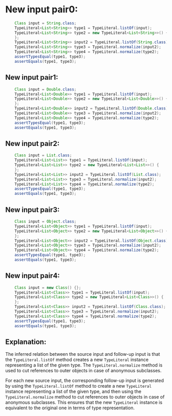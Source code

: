 # New input pair0:
```java
    Class input = String.class;
    TypeLiteral<List<String>> type1 = TypeLiteral.listOf(input);
    TypeLiteral<List<String>> type2 = new TypeLiteral<List<String>>() {
    };
    TypeLiteral<List<String>> input2 = TypeLiteral.listOf(String.class);
    TypeLiteral<List<String>> type3 = TypeLiteral.normalize(input2);
    TypeLiteral<List<String>> type4 = TypeLiteral.normalize(type2);
    assertTypesEqual(type1, type3);
    assertEquals(type1, type3);
```

## New input pair1:
```java
    Class input = Double.class;
    TypeLiteral<List<Double>> type1 = TypeLiteral.listOf(input);
    TypeLiteral<List<Double>> type2 = new TypeLiteral<List<Double>>() {
    };
    TypeLiteral<List<Double>> input2 = TypeLiteral.listOf(Double.class);
    TypeLiteral<List<Double>> type3 = TypeLiteral.normalize(input2);
    TypeLiteral<List<Double>> type4 = TypeLiteral.normalize(type2);
    assertTypesEqual(type1, type3);
    assertEquals(type1, type3);
```

## New input pair2:
```java
    Class input = List.class;
    TypeLiteral<List<List>> type1 = TypeLiteral.listOf(input);
    TypeLiteral<List<List>> type2 = new TypeLiteral<List<List>>() {
    };
    TypeLiteral<List<List>> input2 = TypeLiteral.listOf(List.class);
    TypeLiteral<List<List>> type3 = TypeLiteral.normalize(input2);
    TypeLiteral<List<List>> type4 = TypeLiteral.normalize(type2);
    assertTypesEqual(type1, type3);
    assertEquals(type1, type3);
```

## New input pair3:
```java
    Class input = Object.class;
    TypeLiteral<List<Object>> type1 = TypeLiteral.listOf(input);
    TypeLiteral<List<Object>> type2 = new TypeLiteral<List<Object>>() {
    };
    TypeLiteral<List<Object>> input2 = TypeLiteral.listOf(Object.class);
    TypeLiteral<List<Object>> type3 = TypeLiteral.normalize(input2);
    TypeLiteral<List<Object>> type4 = TypeLiteral.normalize(type2);
    assertTypesEqual(type1, type3);
    assertEquals(type1, type3);
```

## New input pair4:
```java
    Class input = new Class() {};
    TypeLiteral<List<Class>> type1 = TypeLiteral.listOf(input);
    TypeLiteral<List<Class>> type2 = new TypeLiteral<List<Class>>() {
    };
    TypeLiteral<List<Class>> input2 = TypeLiteral.listOf(Class.class);
    TypeLiteral<List<Class>> type3 = TypeLiteral.normalize(input2);
    TypeLiteral<List<Class>> type4 = TypeLiteral.normalize(type2);
    assertTypesEqual(type1, type3);
    assertEquals(type1, type3);
```

## Explanation:
The inferred relation between the source input and follow-up input is that the `TypeLiteral.listOf` method creates a new `TypeLiteral` instance representing a list of the given type. The `TypeLiteral.normalize` method is used to cut references to outer objects in case of anonymous subclasses.

For each new source input, the corresponding follow-up input is generated by using the `TypeLiteral.listOf` method to create a new `TypeLiteral` instance representing a list of the given type, and then using the `TypeLiteral.normalize` method to cut references to outer objects in case of anonymous subclasses. This ensures that the new `TypeLiteral` instance is equivalent to the original one in terms of type representation.
